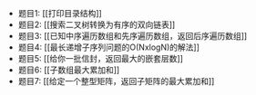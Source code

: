 - 题目1: [[打印目录结构]]
- 题目2: [[搜索二叉树转换为有序的双向链表]]
- 题目3: [[已知中序遍历数组和先序遍历数组，返回后序遍历数组]]
- 题目4: [[最长递增子序列问题的O(NxlogN)的解法]]
- 题目5: [[给你一批信封，返回最大的嵌套层数]]
- 题目6: [[子数组最大累加和]]
- 题目7: [[给定一个整型矩阵，返回子矩阵的最大累加和]]